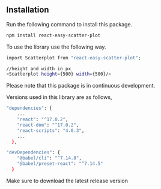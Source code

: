 ## Installation

Run the following command to install this package.

```bash
npm install react-easy-scatter-plot
```


To use the library use the following way.
```bash
import Scatterplot from "react-easy-scatter-plot";

//height and width in px
<Scatterplot height={500} width={500}/> 
```

Please note that this package is in continuous development.

Versions used in this library are as follows,
```bash
"dependencies": {
    ...
    "react": "^17.0.2",
    "react-dom": "^17.0.2",
    "react-scripts": "4.0.3",
    ...
  },

"devDependencies": {
    "@babel/cli": "^7.14.8",
    "@babel/preset-react": "^7.14.5"
  }
``` 

Make sure to download the latest release version